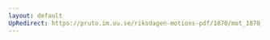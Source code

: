 ```yaml
---
layout: default
UpRedirect: https://pruto.im.uu.se/riksdagen-motions-pdf/1870/mot_1870__ak__145/mot_1870__ak__145-002.pdf
---
```

